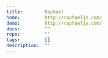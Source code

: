 ```yaml
---
title:        Raphael
home:         http://raphaeljs.com/
demo:         http://raphaeljs.com/
docs:         ""
repo:         ""
tags:         []
description:  ""
---
```


